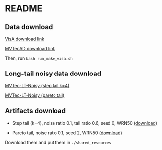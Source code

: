 # README #


## Data download

[VisA download link](https://www.dropbox.com/scl/fi/rqdsrc37ux6wpphg2jmiu/visa.zip?rlkey=b9yzmn8d83vufqo2qdz3hgaby&dl=0)

[MVTecAD download link](https://www.dropbox.com/scl/fi/ljpssqaskivg9cgpcnx7x/mvtec.zip?rlkey=zxzm4q811omc1dni8od6f1l9x&dl=0)

Then, run `bash run_make_visa.sh`

## Long-tail noisy data download

[MVTec-LT-Noisy (step tail k=4)](https://www.dropbox.com/scl/fi/5ssqx9fq4h3lb56npetdm/mvtec_step_random_nr10_tk4_tr60.zip?rlkey=f2s0xpa5z8jp9bqcnrv3um5yj&dl=0)

[MVTec-LT-Noisy (pareto tail)](https://www.dropbox.com/scl/fi/0couau4d8ffag96dnia61/mvtec_pareto_random_nr10.zip?rlkey=aknswq9tioo1i5smgjlpe9pms&dl=0)




## Artifacts download
 - Step tail (k=4), noise ratio 0.1, tail ratio 0.6, seed 0, WRN50 [(download)](https://www.dropbox.com/scl/fi/jt1eoivp7rah9xe28mpct/extracted_mvtec_step_nr10_tk4_tr60_seed0_wrn50.pt?rlkey=md7vhzgl4aivxr2w4cl4s93x1&dl=0)

 - Pareto tail, noise ratio 0.1, seed 2, WRN50 [(download)](https://www.dropbox.com/scl/fi/dnjs4llpb5flzb2i2w2tm/extracted_mvtec_pareto_nr10_seed2_wrn50.pt?rlkey=o7q27ruzsdyg119bqfp1x6iob&dl=0)

Download them and put them in `./shared_resources`